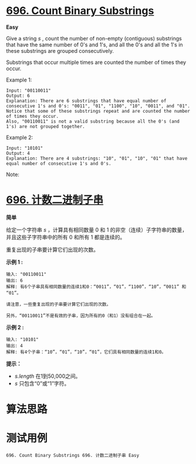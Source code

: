 # [696. Count Binary Substrings][enTitle]

**Easy**

Give a string  *s* , count the number of non-empty (contiguous) substrings that have the same number of 0's and 1's, and all the 0's and all the 1's in these substrings are grouped consecutively.

Substrings that occur multiple times are counted the number of times they occur.

Example 1:

```
Input: "00110011"
Output: 6
Explanation: There are 6 substrings that have equal number of consecutive 1's and 0's: "0011", "01", "1100", "10", "0011", and "01".
Notice that some of these substrings repeat and are counted the number of times they occur.
Also, "00110011" is not a valid substring because all the 0's (and 1's) are not grouped together.

```



Example 2:

```
Input: "10101"
Output: 4
Explanation: There are 4 substrings: "10", "01", "10", "01" that have equal number of consecutive 1's and 0's.

```



Note:






# [696. 计数二进制子串][cnTitle]

**简单**

给定一个字符串  *s* ，计算具有相同数量 0 和 1 的非空（连续）子字符串的数量，并且这些子字符串中的所有 0 和所有 1 都是连续的。

重复出现的子串要计算它们出现的次数。



**示例 1 :** 

```
输入: "00110011"
输出: 6
解释: 有6个子串具有相同数量的连续1和0：“0011”，“01”，“1100”，“10”，“0011” 和 “01”。

请注意，一些重复出现的子串要计算它们出现的次数。

另外，“00110011”不是有效的子串，因为所有的0（和1）没有组合在一起。

```

**示例 2 :** 

```
输入: "10101"
输出: 4
解释: 有4个子串：“10”，“01”，“10”，“01”，它们具有相同数量的连续1和0。

```



**提示：** 

-  *s.length*  在1到50,000之间。 
-  *s*  只包含“0”或“1”字符。




# 算法思路

# 测试用例
```
696. Count Binary Substrings 696. 计数二进制子串 Easy
```

[enTitle]: https://leetcode.com/problems/count-binary-substrings/
[cnTitle]: https://leetcode-cn.com/problems/count-binary-substrings/
